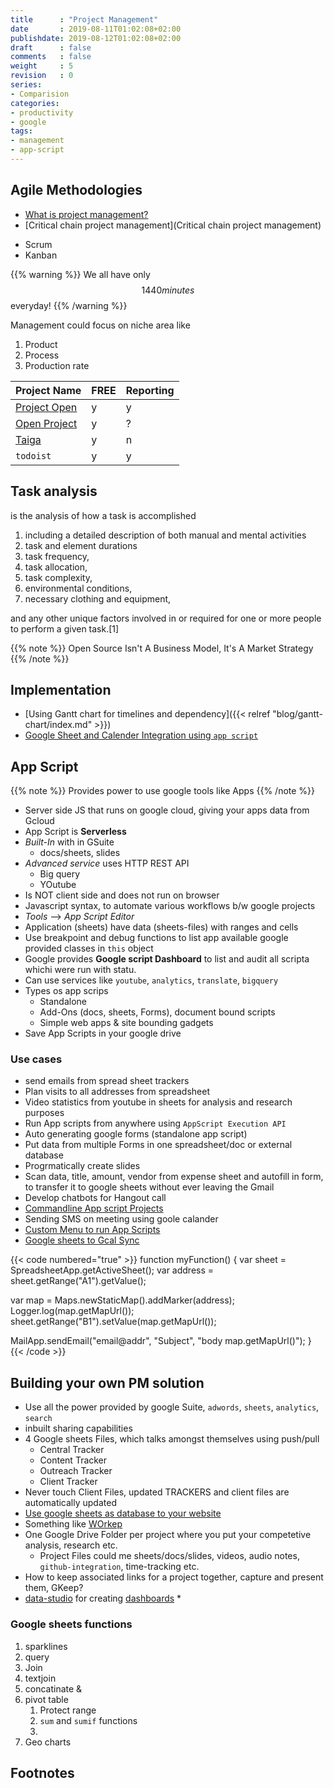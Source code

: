 ```yaml
---
title      : "Project Management"
date       : 2019-08-11T01:02:08+02:00
publishdate: 2019-08-12T01:02:08+02:00
draft      : false
comments   : false
weight     : 5
revision   : 0
series:
- Comparision
categories:
- productivity
- google
tags:
- management
- app-script
---
```



## Agile Methodologies

* [What is project management?](https://en.wikipedia.org/wiki/Project_management)
* [Critical chain project management](Critical chain project management)

- Scrum
- Kanban
<!-- more -->

{{% warning %}}
We all have only $$1440 minutes$$ everyday!
{{% /warning %}}

Management could focus on niche area like

1. Product
2. Process
3. Production rate


Project Name | FREE | Reporting
-------------|------|----------
[Project Open](http://www.project-open.com/en/install-ubuntu-xenial-xerus) | y | y
[Open Project](https://www.openproject.org/download-and-installation/) | y | ?
[Taiga](https://tree.taiga.io/project/avimehenwal-project-life/admin/project-profile/details) | y | n
`todoist` | y | y

## Task analysis

is the analysis of how a task is accomplished

1. including a detailed description of both manual and mental activities
2. task and element durations
3. task frequency,
4. task allocation,
5. task complexity,
6. environmental conditions,
7. necessary clothing and equipment,

and any other unique factors involved in or required for one or more people to perform a given task.[1]

{{% note %}}
Open Source Isn't A Business Model, It's A Market Strategy
{{% /note %}}

## Implementation

* [Using Gantt chart for timelines and dependency]({{< relref "blog/gantt-chart/index.md" >}})
* [Google Sheet and Calender Integration using `app script`](https://www.youtube.com/watch?v=qXG-i_sG8CI)

## App Script

{{% note %}}
Provides power to use google tools like Apps
{{% /note %}}

* Server side JS that runs on google cloud, giving your apps data from Gcloud
* App Script is **Serverless**
* *Built-In* with in GSuite
  * docs/sheets, slides
* *Advanced service* uses HTTP REST API
  * Big query
  * YOutube
* Is NOT client side and does not run on browser
* Javascript syntax, to automate various workflows b/w google projects
* *Tools* --> *App Script Editor*
* Application (sheets) have data (sheets-files) with ranges and cells
* Use breakpoint and debug functions to list app available google provided classes in `this` object
* Google provides **Google script Dashboard** to list and audit all scripta whichi were run with statu.
* Can use services like `youtube`, `analytics`, `translate`, `bigquery`
* Types os app scrips
  * Standalone
  * Add-Ons (docs, sheets, Forms), document bound scripts
  * Simple web apps & site bounding gadgets
* Save App Scripts in your google drive

### Use cases

* send emails from spread sheet trackers
* Plan visits to all addresses from spreadsheet
* Video statistics from youtube in sheets for analysis and research purposes
* Run App scripts from anywhere using `AppScript Execution API`
* Auto generating google forms (standalone app script)
* Put data from multiple Forms in one spreadsheet/doc or external database
* Progrmatically create slides
* Scan data, title, amount, vendor from expense sheet and autofill in form, to transfer it to google sheets without ever leaving the Gmail
* Develop chatbots for Hangout call
* [Commandline App script Projects](https://github.com/google/clasp)
* Sending SMS on meeting using goole calander
* [Custom Menu to run App Scripts](https://medium.com/@dontmesswithjo/custom-menus-94d8e4325b0d)
* [Google sheets to Gcal Sync](https://cloud.google.com/blog/products/g-suite/g-suite-pro-tip-how-to-automatically-add-a-schedule-from-google-sheets-into-calendar)


{{< code numbered="true" >}}
function myFunction() {
  var sheet = SpreadsheetApp.getActiveSheet();
  var address = sheet.getRange("A1").getValue();

  var map = Maps.newStaticMap().addMarker(address);
  Logger.log(map.getMapUrl());
  sheet.getRange("B1").setValue(map.getMapUrl());

  MailApp.sendEmail("email@addr", "Subject", "body map.getMapUrl()");
}
{{< /code >}}

## Building your own PM solution

* Use all the power provided by google Suite, `adwords`, `sheets`, `analytics`, `search`
* inbuilt sharing capabilities
* 4 Google sheets Files, which talks amongst themselves using push/pull
  * Central Tracker
  * Content Tracker
  * Outreach Tracker
  * Client Tracker
* Never touch Client Files, updated TRACKERS and client files are automatically updated
* [Use google sheets as database to your website](https://medium.com/@jaejohns/how-to-use-google-sheets-as-your-website-database-b0f2f13d0396)
* Something like [WOrkep](https://app.workep.co)
* One Google Drive Folder per project where you put your competetive analysis, research etc.
  * Project Files could me sheets/docs/slides, videos, audio notes, `github-integration`, time-tracking etc.
* How to keep associated links for a project together, capture and present them, GKeep?
* [data-studio](https://www.youtube.com/watch?v=gug-XQ0IJA8) for creating [dashboards](https://datastudio.google.com)
  *

### Google sheets functions

1. sparklines
2. query
3. Join
4. textjoin
5. concatinate &
6. pivot table
   1. Protect range
   2. `sum` and `sumif` functions
   3.
7. Geo charts
## Footnotes

[^1]: [Google Codelab Tutorial](https://codelabs.developers.google.com/codelabs/apps-script-intro/#0)
[^2]: [Google codelabs](https://codelabs.developers.google.com/)
[gsuitedevs/apps-script-samples](https://github.com/gsuitedevs/apps-script-samples)